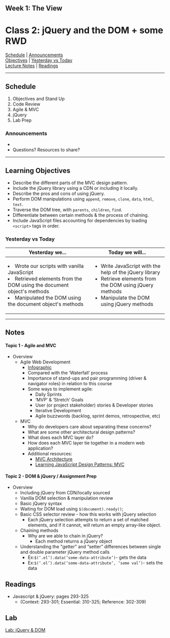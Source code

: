 ## **Week 1: The View**
# Class 2: jQuery and the DOM + some RWD

[Schedule](#schedule) | [Announcements](#announcements) </br>
[Objectives](#learning-objectives) | [Yesterday vs Today](#yesterday-vs-today) </br>
[Lecture Notes](#notes) | [Readings](#readings)


<hr></hr>

## Schedule
1. Objectives and Stand Up
1. Code Review
1. Agile & MVC
1. jQuery
1. Lab Prep

### Announcements
* 
* Questions? Resources to share?

<hr></hr>

## Learning Objectives
- Describe the different parts of the MVC design pattern.
- Include the jQuery library using a CDN or including it locally.
- Describe the pros and cons of using jQuery.
- Perform DOM manipulations using `append`, `remove`, `clone`, `data`, `html`, `text`.
- Traverse the DOM tree, with `parents`, `children`, `find`.
- Differentiate between certain methods & the process of chaining.
- Include JavaScript files accounting for dependencies by loading `<script>` tags in order.


### Yesterday vs Today
| Yesterday we... | Today we will... |
| --------------- | ---------------- |
| <li>Wrote our scripts with vanilla JavaScript</li><li>Retrieved elements from the DOM using the document object's methods</li><li>Manipulated the DOM using the document object's methods</li></ul> | <ul><li>Write JavaScript with the help of the jQuery library</li><li>Retrieve elements from the DOM using jQuery methods</li><li>Manipulate the DOM using jQuery methods</li></ul> |

<hr></hr>

## Notes

#### Topic 1 - Agile and MVC
* Overview
  * Agile Web Development
    * [Infographic](https://toggl.com/developer-methods-infographic)
    * Compared with the ‘Waterfall’ process
    * Importance of stand-ups and pair programming (driver & navigator roles) in relation to this course
    * Some ways to implement agile:
      * Daily Sprints
      * ‘MVP’ & ‘Stretch’ Goals
      * User (or project stakeholder) stories & Developer stories
      * Iterative Development
      * Agile buzzwords (backlog, sprint demos, retrospective, etc)
  * MVC
    * Why do developers care about separating these concerns?
    * What are some other architectural design patterns?
    * What does each MVC layer do?
    * How does each MVC layer tie together in a modern web application?
    * Additional resources:
      * [MVC Architecture ](https://developer.chrome.com/apps/app_frameworks)
      * [Learning JavaScript Design Patterns: MVC](https://addyosmani.com/resources/essentialjsdesignpatterns/book/#detailmvcmvp)

#### Topic 2 - DOM & jQuery / Assignment Prep
* Overview
  * Including jQuery from CDN/locally sourced
  * Vanilla DOM selection & manipulation review
  * Basic jQuery syntax
  * Waiting for DOM load using `$(document).ready()`;
  * Basic CSS selector review - how this works with jQuery selection
    * Each jQuery selection attempts to return a set of matched elements, and if it cannot, will return an empty array-like object.
  * Chaining methods
    * Why are we able to chain in jQuery?
      * Each method returns a jQuery object
  * Understanding the "getter" and “setter” differences between single and double parameter jQuery method calls
    * Ex:`$(‘.el’).data(‘some-data-attribute’)`- gets the data
    * Ex:`$(‘.el’).data(‘some-data-attribute’, ‘some val’)`- sets the data


## Readings
* Javascript & jQuery: pages 293-325
  * (Context: 293-301; Essential: 310-325; Reference: 302-309)

## Lab
[Lab: jQuery & DOM](https://github.com/cfpdx-301d-spring-2017/lab-02-jquery)
